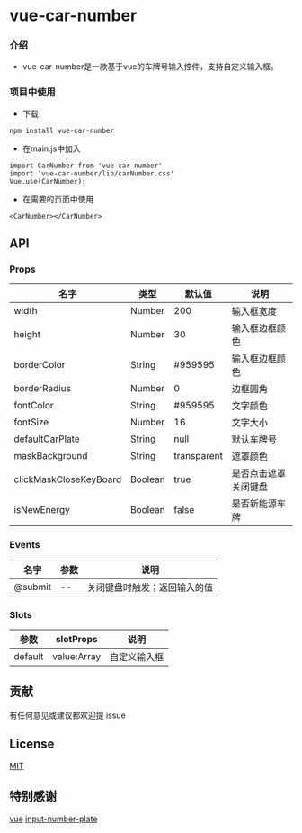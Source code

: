 # vue-car-number

### 介绍
* vue-car-number是一款基于vue的车牌号输入控件，支持自定义输入框。

### 项目中使用
* 下载

```
npm install vue-car-number
```
* 在main.js中加入

```
import CarNumber from 'vue-car-number'
import 'vue-car-number/lib/carNumber.css'
Vue.use(CarNumber);
```
* 在需要的页面中使用

```
<CarNumber></CarNumber>
```

## API

### Props
名字|类型|默认值|说明
--|--|--|--
width|Number|200| 输入框宽度
height|Number|30| 输入框边框颜色
borderColor|String|#959595| 输入框边框颜色
borderRadius|Number|0| 边框圆角
fontColor|String|#959595| 文字颜色
fontSize|Number|16| 文字大小
defaultCarPlate|String|null| 默认车牌号
maskBackground|String|transparent| 遮罩颜色
clickMaskCloseKeyBoard|Boolean|true| 是否点击遮罩关闭键盘
isNewEnergy|Boolean|false| 是否新能源车牌

### Events
名字|参数|说明
--|--|--
@submit|--|关闭键盘时触发；返回输入的值

### Slots
参数|slotProps|说明
--|--|--
default|value:Array|自定义输入框

## 贡献
有任何意见或建议都欢迎提 issue

## License
[MIT](https://zh.wikipedia.org/wiki/MIT%E8%A8%B1%E5%8F%AF%E8%AD%89)

## 特别感谢
[vue](https://github.com/vuejs/vue)
[input-number-plate](https://github.com/wokeT/input-number-plate)
